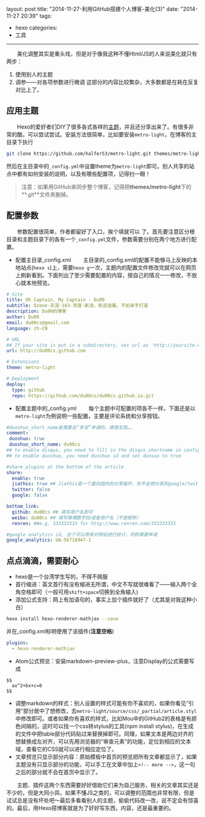 layout: post
title: "2014-11-27-利用GitHub搭建个人博客-美化(3)"
date: "2014-11-27 20:39"
tags:
- hexo
categories:
- 工具
---

　　美化调整其实是重头戏，但是对于像我这种不懂Html/JS的人来说美化就只有两步：
1. 使用别人的主题
2. 调参——对各项参数进行微调
这部分的内容比较繁杂，大多数都是在耗在反复对比上了。

## 应用主题
　　Hexo的爱好者们DIY了很多各式各样的[主题](https://github.com/hexojs/hexo/wiki/Themes)，并且还分享出来了。有很多非常的酷，可以尝试尝试。安装方法很简单，比如要安装`metro-light`，在博客的主目录下执行
```sh
git clone https://github.com/halfer53/metro-light.git themes/metro-light
```
然后在主目录中的`_config.yml`中设置theme为`metro-light`即可。别人共享的站点中都有如何安装的说明，以及有哪些配置项，记得扫一眼！
> 注意：如果用GitHub来同步整个博客，记得把**themes/metro-light**下的**.git**文件夹删掉。

## 配置参数
　　参数配置很简单，作者都留好了入口，挨个填就可以 了。首先要注意区分根目录和主题目录下的各有一个`_config.yml`文件，参数需要分别在两个地方进行配置。
- 配置主目录_config.xml
　　主目录的_config.xml的配置不能够马上反映的本地站点(`hexo s`)上，需要`hexo g`一次，主题内的配置文件修改完就可以在网页上刷新看到。下面列出了至少需要配置的内容，按自己的情况一一修改，不放心就本地预览。

```yaml
# Site
title: Oh Captain, My Captain - Du00
subtitle: Qzone-天涯-163-百度-新浪，削足适履，不如亲手打造
description: Du00的博客
author: Du00
email: du00cs@gmail.com
language: zh-CN

# URL
## If your site is put in a subdirectory, set url as 'http://yoursite.com/child' and root as '/child/'
url: http://du00cs.github.com

# Extensions
theme: metro-light

# Deployment
deploy:
  type: github
  repo: https://github.com/du00cs/du00cs.github.io.git
```
- 配置主题中的_config.yml
　　每个主题中可配置的项各不一样，下面还是以`metro-light`为例说明一些配置，主要是评论系统和分享按钮。

```yaml
#duoshuo_short_name是需要去“多说”申请的，填错无效……
comment:
 duoshuo: true
 duoshuo_short_name: du00cs
## to enable disqus, you need to fill in the disqus_shortname in config.yml
## to enable duoshuo, you need duoshuo id and set duosuo to true

#share plugins at the bottom of the article
share:
  enable: true
  jiathis: true ## Jiathis是一个面向国内的分享插件，你不会想分享到google/twitter的……
  twitter: false
  google: false

bottom_link:
  github: du00cs ## 填写用户名即可
  weibo: du00cs ## 填写微博数字ID或者用户名（不是昵称）
  renren: ##e.g. 333333333 for http://www.renren.com/333333333

#google analytics id, 这个可以用来对网站进行统计，同样需要申请
google_analytics: UA-56718947-1
```

## 点点滴滴，需要耐心
- hexo是一个台湾学生写的，不得不佩服
- 首行缩进：英文首行有没有缩进无所谓，中文不写就很难看了——输入两个全角空格即可（一般可用`shift+space`切换到全角输入)
- 添加公式支持：网上有加语句的，事实上加个插件就好了（尤其是对我这种小白）
```sh
hexo install hexo-renderer-mathjax --save
```
并在_config.xml标明使用了该插件(**注意空格**)
```yaml
plugins:
  - hexo-renderer-mathjax
```
- Atom公式预览：安装markdown-preview-plus，注意Display的公式需要写成
```
$$
  ax^2+bx+c=0
$$
```
- 调整markdown的样式：别人设置的样式可能有你不喜欢的，如果你看见“引用”部分居中了想修改，去`metro-light/source/css/_partial/article.styl`中修改即可。或者如果你有喜欢的样式，比如Mou中的GitHub2的表格是有颜色间隔的，这时可以找一个css转stylus的工具(npm install stylus)，在生成的文件中把table部分代码贴过来替换掉即可。同理，如果文本是两边对齐的想替换成左对齐，可以先用浏览器的“审查元素”的功能，定位到相应的文本域，查看它的CSS就可以进行相应定位了。
- 文章预览只显示部分内容：原始模板中首页的预览把所有文章都显示了，如果主题没有只显示部分的功能，可以手工在文章中加上`<!-- more -->`，这一句之后的部分就不会在首页中显示了。


　　主题、插件这两个东西需要好好借助它们来为自己服务，相关的文章其实还是不少的，但是大同小异。如果不懂JS之类的，可以调整的范围也非常有限，但是试试总是没有坏处吧～最后多看看别人的主题，偷偷代码改一改，说不定会有惊喜的。最后，用Hexo搭博客就是为了好好写东西，内容，还是最重要的。
